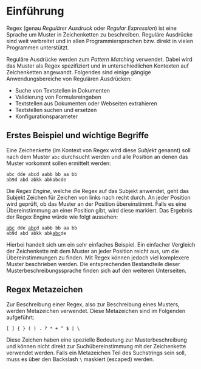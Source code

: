 # Einführung

Regex (genau _Regulärer Ausdruck_ oder _Regular Expression_) ist eine Sprache um Muster in Zeichenketten zu beschreiben. Reguläre Ausdrücke sind weit verbreitet und in allen Programmiersprachen bzw. direkt in vielen Programmen unterstützt.

Reguläre Ausdrücke werden zum _Pattern Matching_ verwendet. Dabei wird das Muster als Regex spezifiziert und in unterschiedlichen Kontexten auf Zeichenketten angewandt. Folgendes sind einige gängige Anwendungsbereiche von Regulären Ausdrücken:

 - Suche von Textstellen in Dokumenten
 - Validierung von Formulareingaben
 - Textstellen aus Dokumenten oder Webseiten extrahieren
 - Textstellen suchen und ersetzen
 - Konfigurationsparameter

## Erstes Beispiel und wichtige Begriffe

Eine Zeichenkette (im Kontext von Regex wird diese _Subjekt_ genannt) soll nach dem Muster `abc` durchsucht werden und alle Position an denen das Muster vorkommt sollen ermittelt werden:

<pre><code>abc dde abcd aabb bb aa bb
ab9d abd abkk abkabcde</code></pre>

Die _Regex Engine_, welche die Regex auf das Subjekt anwendet, geht das Subjekt Zeichen für Zeichen von links nach recht durch. An jeder Position wird geprüft, ob das Muster an der Position übereinstimmt. Falls es eine Übereinstimmung an einer Position gibt, wird diese markiert. Das Ergebnis der Regex Engine würde wie folgt aussehen:

<pre><code><span style="text-decoration: underline">abc</span> dde <span style="text-decoration: underline">abc</span>d aabb bb aa bb
ab9d abd abkk abk<span style="text-decoration: underline">abc</span>de</code></pre>

Hierbei handelt sich um ein sehr einfaches Beispiel. Ein einfacher Vergleich der Zeichenkette mit dem Muster an jeder Position reicht aus, um die Übereinstimmungen zu finden. Mit Regex können jedoch viel komplexere Muster beschrieben werden. Die entsprechenden Bestandteile dieser Musterbeschreibungssprache finden sich auf den weiteren Unterseiten.

## Regex Metazeichen

Zur Beschreibung einer Regex, also zur Beschreibung eines Musters, werden Metazeichen verwendet. Diese Metazeichen sind im Folgenden aufgeführt:

```
[ ] { } ( ) . ? * + ^ $ | \
```

Diese Zeichen haben eine spezielle Bedeutung zur Musterbeschreibung und können nicht direkt zur Suchübereinstimmung mit der Zeichenkette verwendet werden. Falls ein Metazeichen Teil des Suchstrings sein soll, muss es über den Backslash `\` maskiert (escaped) werden.
